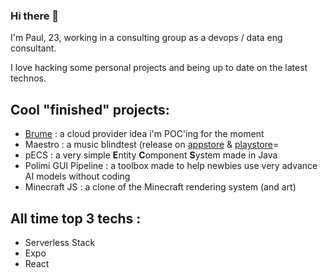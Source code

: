 ### Hi there 👋

I'm Paul, 23, working in a consulting group as a devops / data eng consultant. 

I love hacking some personal projects and being up to date on the latest technos.

## Cool "finished" projects:
 - [Brume](https://brume.dev) : a cloud provider idea i'm POC'ing for the moment
 - Maestro : a music blindtest (release on [appstore](ios.maestro-app.fr) & [playstore](android.maestro-app.fr)=
 - pECS : a very simple **E**ntity **C**omponent **S**ystem made in Java
 - Polimi GUI Pipeline : a toolbox made to help newbies use very advance AI models without coding
 - Minecraft JS : a clone of the Minecraft rendering system (and art)

## All time top 3 techs : 
 - Serverless Stack
 - Expo
 - React 
